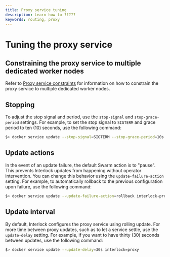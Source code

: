 ```yaml
---
title: Proxy service tuning
description: Learn how to ?????
keywords: routing, proxy
---
```


# Tuning the proxy service

## Constraining the proxy service to multiple dedicated worker nodes
Refer to [Proxy service constraints](../deploy/production.md) for information on how to constrain the proxy service to multiple dedicated worker nodes.

## Stopping
To adjust the stop signal and period, use the `stop-signal` and `stop-grace-period` settings.  For example,
to set the stop signal to `SIGTERM` and grace period to ten (10) seconds, use the following command:

```bash
$> docker service update --stop-signal=SIGTERM --stop-grace-period=10s interlock-proxy
```

## Update actions
In the event of an update failure, the default Swarm action is to "pause".  This prevents Interlock updates from happening
without operator intervention.  You can change this behavior using the `update-failure-action` setting.  For example,
to automatically rollback to the previous configuration upon failure, use the following command:

```bash
$> docker service update --update-failure-action=rollback interlock-proxy
```

## Update interval
By default, Interlock configures the proxy service using rolling update. For more time between proxy
updates, such as to let a service settle, use the `update-delay` setting.  For example, if you want to have
thirty (30) seconds between updates, use the following command:

```bash
$> docker service update --update-delay=30s interlock=proxy
```
